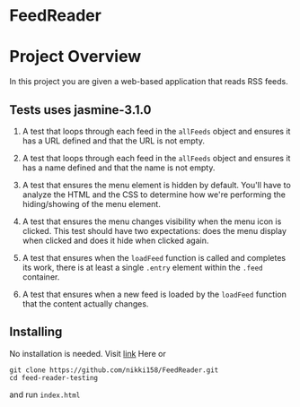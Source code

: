 # FeedReader
# Project Overview

In this project you are given a web-based application that reads RSS feeds.

## Tests uses jasmine-3.1.0

1. A test that loops through each feed in the `allFeeds` object and ensures it has a URL defined and that the URL is not empty.

2. A test that loops through each feed in the `allFeeds` object and ensures it has a name defined and that the name is not empty.

3. A test that ensures the menu element is hidden by default. You'll have to analyze the HTML and the CSS to determine how we're performing the hiding/showing of the menu element.

4. A test that ensures the menu changes visibility when the menu icon is clicked. This test should have two expectations: does the menu display when clicked and does it hide when clicked again.

5. A test that ensures when the `loadFeed` function is called and completes its work, there is at least a single `.entry` element within the `.feed` container.

6. A test that ensures when a new feed is loaded by the `loadFeed` function that the content actually changes.

## Installing

No installation is needed.
Visit [link](https://nikki158.github.io/FeedReader/) Here or

```shell
git clone https://github.com/nikki158/FeedReader.git
cd feed-reader-testing
```

and run `index.html`
